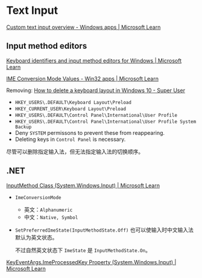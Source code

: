 # Text Input
[Custom text input overview - Windows apps | Microsoft Learn](https://learn.microsoft.com/en-us/windows/apps/design/input/custom-text-input)

## Input method editors
[Keyboard identifiers and input method editors for Windows | Microsoft Learn](https://learn.microsoft.com/en-us/windows-hardware/manufacture/desktop/windows-language-pack-default-values)

[IME Conversion Mode Values - Win32 apps | Microsoft Learn](https://learn.microsoft.com/en-us/windows/win32/intl/ime-conversion-mode-values)

Removing: [How to delete a keyboard layout in Windows 10 - Super User](https://superuser.com/questions/957552/how-to-delete-a-keyboard-layout-in-windows-10)
- `HKEY_USERS\.DEFAULT\Keyboard Layout\Preload`
- `HKEY_CURRENT_USER\Keyboard Layout\Preload`
- `HKEY_USERS\.DEFAULT\Control Panel\International\User Profile`
- `HKEY_USERS\.DEFAULT\Control Panel\International\User Profile System Backup`
- Deny `SYSTEM` permissons to prevent these from reappearing.
- Deleting keys in `Control Panel` is necessary.

尽管可以删除指定输入法，但无法指定输入法的切换顺序。

## .NET
[InputMethod Class (System.Windows.Input) | Microsoft Learn](https://learn.microsoft.com/en-us/dotnet/api/system.windows.input.inputmethod)

- `ImeConversionMode`
  - 英文：`Alphanumeric`
  - 中文：`Native, Symbol`

- `SetPreferredImeState(InputMethodState.Off)` 也可以使输入时中文输入法默认为英文状态。

  不过自然英文状态下 `ImeState` 是 `InputMethodState.On`。

[KeyEventArgs.ImeProcessedKey Property (System.Windows.Input) | Microsoft Learn](https://learn.microsoft.com/en-us/dotnet/api/system.windows.input.keyeventargs.imeprocessedkey)